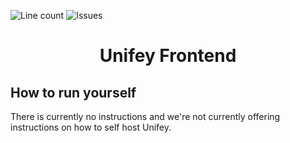 ![Line count](https://img.shields.io/tokei/lines/github/unifey-net/frontend) ![Issues](https://img.shields.io/github/issues/unifey-net/frontend)
<h1 align="center">Unifey Frontend</h1>

## How to run yourself

There is currently no instructions and we're not currently offering instructions on how to self host Unifey.
